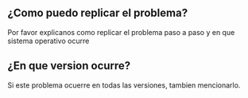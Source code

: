 ## ¿Como puedo replicar el problema?
Por favor explicanos como replicar el problema paso a paso y en que sistema operativo ocurre
## ¿En que version ocurre?
Si este problema ocuerre en todas las versiones, tambien mencionarlo.

